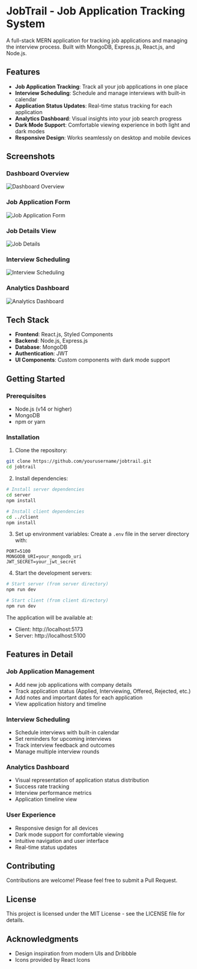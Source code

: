 # JobTrail - Job Application Tracking System

A full-stack MERN application for tracking job applications and managing the interview process. Built with MongoDB, Express.js, React.js, and Node.js.

## Features

- **Job Application Tracking**: Track all your job applications in one place
- **Interview Scheduling**: Schedule and manage interviews with built-in calendar
- **Application Status Updates**: Real-time status tracking for each application
- **Analytics Dashboard**: Visual insights into your job search progress
- **Dark Mode Support**: Comfortable viewing experience in both light and dark modes
- **Responsive Design**: Works seamlessly on desktop and mobile devices

## Screenshots

### Dashboard Overview
![Dashboard Overview](Screenshots/Screenshot%202025-04-05%20at%2010.39.08.png)

### Job Application Form
![Job Application Form](Screenshots/Screenshot%202025-04-05%20at%2010.39.46.png)

### Job Details View
![Job Details](Screenshots/Screenshot%202025-04-05%20at%2010.40.22.png)

### Interview Scheduling
![Interview Scheduling](Screenshots/Screenshot%202025-04-05%20at%2010.40.38.png)

### Analytics Dashboard
![Analytics Dashboard](Screenshots/Screenshot%202025-04-05%20at%2010.41.20.png)

## Tech Stack

- **Frontend**: React.js, Styled Components
- **Backend**: Node.js, Express.js
- **Database**: MongoDB
- **Authentication**: JWT
- **UI Components**: Custom components with dark mode support

## Getting Started

### Prerequisites

- Node.js (v14 or higher)
- MongoDB
- npm or yarn

### Installation

1. Clone the repository:
```bash
git clone https://github.com/yourusername/jobtrail.git
cd jobtrail
```

2. Install dependencies:
```bash
# Install server dependencies
cd server
npm install

# Install client dependencies
cd ../client
npm install
```

3. Set up environment variables:
Create a `.env` file in the server directory with:
```
PORT=5100
MONGODB_URI=your_mongodb_uri
JWT_SECRET=your_jwt_secret
```

4. Start the development servers:
```bash
# Start server (from server directory)
npm run dev

# Start client (from client directory)
npm run dev
```

The application will be available at:
- Client: http://localhost:5173
- Server: http://localhost:5100

## Features in Detail

### Job Application Management
- Add new job applications with company details
- Track application status (Applied, Interviewing, Offered, Rejected, etc.)
- Add notes and important dates for each application
- View application history and timeline

### Interview Scheduling
- Schedule interviews with built-in calendar
- Set reminders for upcoming interviews
- Track interview feedback and outcomes
- Manage multiple interview rounds

### Analytics Dashboard
- Visual representation of application status distribution
- Success rate tracking
- Interview performance metrics
- Application timeline view

### User Experience
- Responsive design for all devices
- Dark mode support for comfortable viewing
- Intuitive navigation and user interface
- Real-time status updates

## Contributing

Contributions are welcome! Please feel free to submit a Pull Request.

## License

This project is licensed under the MIT License - see the LICENSE file for details.

## Acknowledgments

- Design inspiration from modern UIs and Dribbble
- Icons provided by React Icons
